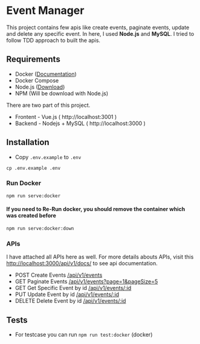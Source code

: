 # Event Manager

This project contains few apis like create events, paginate events, update and delete any specific event. In here, I used **Node.js** and **MySQL**. I tried to follow TDD approach to built the apis. 

## Requirements
- Docker ([Documentation](https://www.docker.com/get-started/))
- Docker Compose
- Node.js ([Download](https://nodejs.org/en/))
- NPM (Will be download with Node.js)

There are two part of this project. 
* Frontent - Vue.js ( http://localhost:3001 )
* Backend - Nodejs + MySQL ( http://localhost:3000 )

## Installation
- Copy `.env.example` to `.env` 
```
cp .env.example .env
```

### Run Docker
```
npm run serve:docker
```
#### If you need to Re-Run docker, you should remove the container which was created before
```
npm run serve:docker:down
```

### APIs
I have attached all APIs here as well.
For more details abouts APIs, visit this [http://localhost:3000/api/v1/docs/](http://localhost:3000/api/v1/docs/) to see api documentation.


- POST Create Events [/api/v1/events](http://localhost:3000/api/v1/events)
- GET Paginate Events [/api/v1/events?page=1&pageSize=5](http://localhost:3000/api/v1/events?page=1&pageSize=5)
- GET Get Specific Event by id [/api/v1/events/:id](http://localhost:3000/api/v1/events/:id)
- PUT Update Event by id [/api/v1/events/:id](http://localhost:3000/api/v1/events/:id)
- DELETE Delete Event by id [/api/v1/events/:id](http://localhost:3000/api/v1/events/:id)

## Tests
- For testcase you can run `npm run test:docker` (docker)



